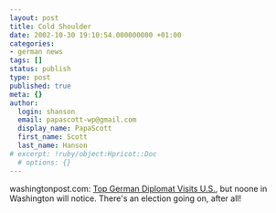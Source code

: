 ```yaml
---
layout: post
title: Cold Shoulder
date: 2002-10-30 19:10:54.000000000 +01:00
categories:
- german news
tags: []
status: publish
type: post
published: true
meta: {}
author:
  login: shanson
  email: papascott-wp@gmail.com
  display_name: PapaScott
  first_name: Scott
  last_name: Hanson
# excerpt: !ruby/object:Hpricot::Doc
  # options: {}
---
```

<p>washingtonpost.com: <a href="http://www.washingtonpost.com/wp-dyn/articles/A40127-2002Oct30.html">Top German Diplomat Visits U.S.</a>, but noone in Washington will notice. There's an election going on, after all!</p>
